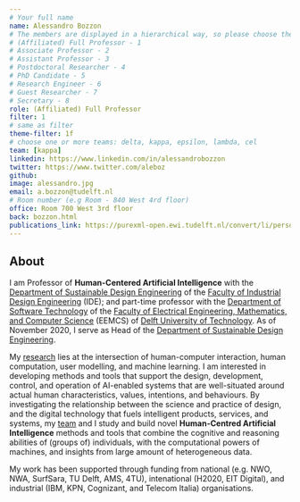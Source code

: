 ```yaml
---
# Your full name 
name: Alessandro Bozzon
# The members are displayed in a hierarchical way, so please choose the role (e.g. Full Professor, Assistant Professor etc) and filter number (e.g. 1, 2, 3) from this list:
# (Affiliated) Full Professor - 1
# Associate Professor - 2
# Assistant Professor - 3
# Postdoctoral Researcher - 4
# PhD Candidate - 5
# Research Engineer - 6 
# Guest Researcher - 7
# Secretary - 8
role: (Affiliated) Full Professor
filter: 1
# same as filter
theme-filter: 1f
# choose one or more teams: delta, kappa, epsilon, lambda, cel
team: [kappa]
linkedin: https://www.linkedin.com/in/alessandrobozzon
twitter: https://www.twitter.com/aleboz
github: 
image: alessandro.jpg
email: a.bozzon@tudelft.nl
# Room number (e.g Room - 840 West 4rd floor)
office: Room 700 West 3rd floor
back: bozzon.html
publications_link: https://purexml-open.ewi.tudelft.nl/convert/li/persons/cf21407c-8c4b-4ddd-b5f4-d68b9932b230
---
```


## About
I am Professor of **Human-Centered Artificial Intelligence** with the [Department of Sustainable Design Engineering](https://www.tudelft.nl/en/ide/about-ide/departments/design-engineering/) of the [Faculty of Industrial Design Engineering](https://www.tudelft.nl/en/ide/) (IDE); and part-time professor with the [Department of Software Technology](https://www.tudelft.nl/ewi/over-de-faculteit/afdelingen/software-technology/) of the [Faculty of Electrical Engineering, Mathematics, and Computer Science](https://www.tudelft.nl/en/eemcs/) (EEMCS) of [Delft University of Technology](https://www.tudelft.nl). As of November 2020, I serve as Head of the [Department of Sustainable Design Engineering](https://www.tudelft.nl/en/ide/about-ide/departments/design-engineering/).

My [research](https://www.alessandrobozzon.com/research/) lies at the intersection of human-computer interaction, human computation, user modelling, and machine learning. I am interested in developing methods and tools that support the design, development, control, and operation of AI-enabled systems that are well-situated around actual human characteristics, values, intentions, and behaviours. By investigating the relationship between the science and practice of design, and the digital technology that fuels intelligent products, services, and systems, my [team](https://www.alessandrobozzon.com/research/team) and I study and build novel **Human-Centred Artificial Intelligence** methods and tools that combine the cognitive and reasoning abilities of (groups of) individuals, with the computational powers of machines, and insights from large amount of heterogeneous data.
     
My work has been supported through funding from national (e.g. NWO, NWA, SurfSara, TU Delft, AMS, 4TU), intenational (H2020, EIT Digital), and industrial (IBM, KPN, Cognizant, and Telecom Italia) organisations.


